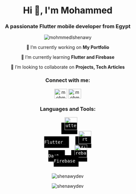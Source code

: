 <h1 align="center">Hi 👋, I'm Mohammed</h1>
<h3 align="center">A passionate Flutter mobile developer from Egypt</h3>

<p align="center"> <img src="https://komarev.com/ghpvc/?username=mohmmedlshenawy&label=Profile%20views&color=0e75b6&style=flat" alt="mohmmedlshenawy" /> </p>
<center>
<p align="center">🔭 I’m currently working on <strong>My Portfolio</strong></p>
<p align="center">🌱 I’m currently learning <strong>Flutter and Firebase</strong></p>
<p align="center">👯 I’m looking to collaborate on <strong>Projects, Tech Articles</strong></p>

<h3 align="center">Connect with me:</h3>
<p align="center">
  <a href="https://twitter.com/mohmmedlshenawy" target="blank"><img align="center" src="https://raw.githubusercontent.com/rahuldkjain/github-profile-readme-generator/master/src/images/icons/Social/twitter.svg" alt="mohmmedlshenawy" height="30" width="40" /></a>
    <a href="https://instagram.com/mohmmedlshenawy" target="blank"><img align="center" src="https://raw.githubusercontent.com/rahuldkjain/github-profile-readme-generator/master/src/images/icons/Social/instagram.svg" alt="mohmmedlshenawy" height="30" width="40" /></a>
</p>
</center>

<h3 align="center">Languages and Tools:</h3>

<div align="center">
  <a href="https://flutter.dev" target="_blank" rel="noreferrer">
    <kbd style="background-color: black; color: white; padding: 10px; margin: 10px;">
      <img src="https://www.vectorlogo.zone/logos/flutterio/flutterio-icon.svg" alt="flutter" width="40" height="40" />
      <br />Flutter
    </kbd>
  </a>
  <a href="https://dart.dev" target="_blank" rel="noreferrer">
    <kbd style="background-color: black; color: white; padding: 10px; margin: 10px;">
      <img src="https://www.vectorlogo.zone/logos/dartlang/dartlang-icon.svg" alt="dart" width="40" height="40" />
      <br />Dart
    </kbd>
  </a>
  <a href="https://firebase.google.com/" target="_blank" rel="noreferrer">
    <kbd style="background-color: black; color: white; padding: 10px; margin: 10px;">
      <img src="https://www.vectorlogo.zone/logos/firebase/firebase-icon.svg" alt="firebase" width="40" height="40" />
      <br />Firebase
    </kbd>
  </a>
</div>
<br/>


<p align="center"><img src="https://github-readme-stats.vercel.app/api/top-langs?username=mohmmedlshenawy&show_icons=true&locale=en&layout=compact" alt="shenawydev" /></p>

<p align="center"><img src="https://github-readme-stats.vercel.app/api?username=mohmmedlshenawy&show_icons=true&locale=en" alt="shenawydev" /></p>
